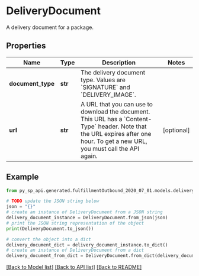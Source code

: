 # DeliveryDocument

A delivery document for a package.

## Properties

Name | Type | Description | Notes
------------ | ------------- | ------------- | -------------
**document_type** | **str** | The delivery document type. Values are &#x60;SIGNATURE&#x60; and &#x60;DELIVERY_IMAGE&#x60;. | 
**url** | **str** | A URL that you can use to download the document. This URL has a &#x60;Content-Type&#x60; header. Note that the URL expires after one hour. To get a new URL, you must call the API again. | [optional] 

## Example

```python
from py_sp_api.generated.fulfillmentOutbound_2020_07_01.models.delivery_document import DeliveryDocument

# TODO update the JSON string below
json = "{}"
# create an instance of DeliveryDocument from a JSON string
delivery_document_instance = DeliveryDocument.from_json(json)
# print the JSON string representation of the object
print(DeliveryDocument.to_json())

# convert the object into a dict
delivery_document_dict = delivery_document_instance.to_dict()
# create an instance of DeliveryDocument from a dict
delivery_document_from_dict = DeliveryDocument.from_dict(delivery_document_dict)
```
[[Back to Model list]](../README.md#documentation-for-models) [[Back to API list]](../README.md#documentation-for-api-endpoints) [[Back to README]](../README.md)


